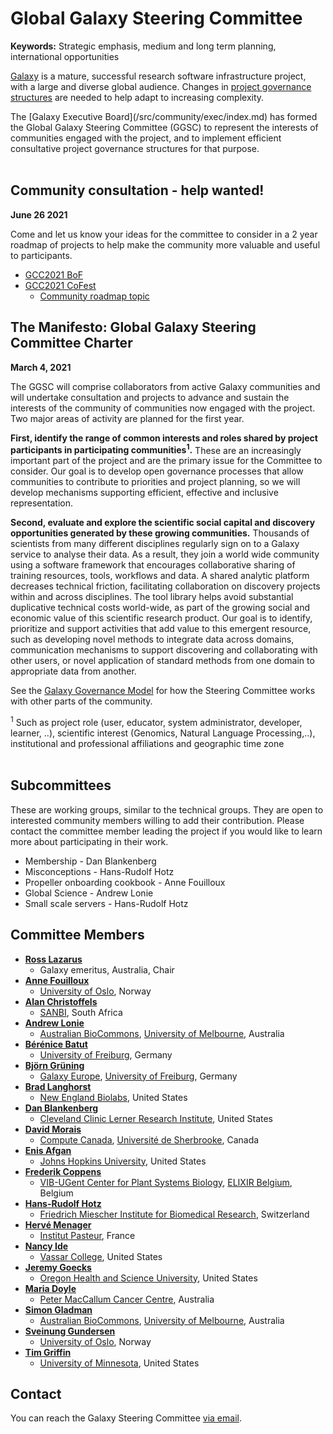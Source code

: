 # Global Galaxy Steering Committee

**Keywords:** Strategic emphasis, medium and long term planning, international opportunities

[Galaxy](/src/index.md) is a mature, successful research software infrastructure project, with a large and diverse global audience. Changes in [project governance structures](/src/community/governance/index.md) are needed to help adapt to increasing complexity.

<div class="lead">
The [Galaxy Executive Board](/src/community/exec/index.md) has formed the Global Galaxy Steering Committee (GGSC) to represent the interests of communities engaged with the project, and to implement efficient consultative project governance structures for that purpose.
</div>

<br />



## Community consultation - help wanted!

**June 26 2021**

Come and let us know your ideas for the committee to consider in a 2 year roadmap of projects to help make the community more valuable and useful to participants.

* [GCC2021 BoF](https://gcc2021.sched.com/event/kFK5)
* [GCC2021 CoFest](https://gcc2021.sched.com/event/iLKp/gcc2021-collaborationfest)
  * [Community roadmap topic](https://docs.google.com/document/d/1c0L4mc7s2JOx0uq6HGP3QE3V5Za20GfCh1e-KKbOoV4/edit#bookmark=id.sz6o7usg6ipk)

## The Manifesto: Global Galaxy Steering Committee Charter

**March 4, 2021**

The GGSC will comprise collaborators from active Galaxy communities and will undertake consultation and projects to advance and sustain the interests of the community of communities now engaged with the project. Two major areas of activity are planned for the first year.

**First, identify the range of common interests and roles shared by project participants in participating communities<sup>1</sup>.** These are an increasingly important part of the project and are the primary issue for the Committee to consider. Our goal is to develop open governance processes that allow communities to contribute to priorities and project planning, so we will develop mechanisms supporting efficient, effective and inclusive representation.

**Second, evaluate and explore the scientific social capital and discovery opportunities generated by these growing communities.** Thousands of scientists from many different disciplines regularly sign on to a Galaxy service to analyse their data. As a result, they join a world wide community using a software framework that encourages collaborative sharing of training resources, tools, workflows and data. A shared analytic platform decreases technical friction, facilitating collaboration on discovery projects within and across disciplines. The tool library helps avoid substantial duplicative technical costs world-wide, as part of the growing social and economic value of this scientific research product. Our goal is to identify, prioritize and support activities that add value to this emergent resource, such as developing novel methods to integrate data across domains, communication mechanisms to support discovering and collaborating with other users, or novel application of standard methods from one domain to appropriate data from another.

See the [Galaxy Governance Model](/src/community/governance/index.md) for how the Steering Committee works with other parts of the community.

<div class="small">
<sup>1</sup> Such as project role (user, educator, system administrator, developer, learner, ..), scientific interest (Genomics, Natural Language Processing,..), institutional and professional affiliations and geographic time zone
</div>
<br />

## Subcommittees

These are working groups, similar to the technical groups. They are open to interested community members willing to add their contribution.
Please contact the committee member leading the project if you would like to learn more about participating in their work.

* Membership - Dan Blankenberg
* Misconceptions - Hans-Rudolf Hotz
* Propeller onboarding cookbook - Anne Fouilloux
* Global Science - Andrew Lonie
* Small scale servers - Hans-Rudolf Hotz

## Committee Members

* **[Ross Lazarus](https://github.com/fubar2)**
  * Galaxy emeritus, Australia, Chair
* **[Anne Fouilloux](https://www.mn.uio.no/geo/english/people/adm/annefou/)**
  * [University of Oslo](https://www.uio.no/), Norway
* **[Alan Christoffels](https://www.sanbi.ac.za/alan-christoffels/)**
  * [SANBI](https://www.sanbi.ac.za/), South Africa
* **[Andrew Lonie](https://www.melbournebioinformatics.org.au/people/andrew-lonie/)**
  * [Australian BioCommons](https://www.biocommons.org.au/), [University of Melbourne](https://unimelb.edu.au/), Australia
* **[Bérénice Batut](https://research.bebatut.fr/)**
  * [University of Freiburg](https://uni-freiburg.de/en/), Germany
* **[Björn Grüning](https://github.com/bgruening)**
  * [Galaxy Europe](https://galaxyproject.eu/), [University of Freiburg](https://uni-freiburg.de/en/), Germany
* **[Brad Langhorst](https://scholar.google.com/citations?user=_TMrigoAAAAJ&hl=en)**
  * [New England Biolabs](https://www.neb.com/), United States
* **[Dan Blankenberg](http://dblankenberg.org/)**
  * [Cleveland Clinic Lerner Research Institute](https://www.lerner.ccf.org/), United States
* **[David Morais](https://ca.linkedin.com/in/david-morais-phd)**
  * [Compute Canada](https://bioinformatics.computecanada.ca/), [Université de Sherbrooke](https://www.usherbrooke.ca/), Canada
* **[Enis Afgan](https://www.linkedin.com/in/afgane)**
  * [Johns Hopkins University](https://jhu.edu), United States
* **[Frederik Coppens](https://www.elixir-belgium.org/organisation/steeringgroup/frederik-coppens)**
  * [VIB-UGent Center for Plant Systems Biology](https://vib.be/vib-ugent-center-plant-systems-biology), [ELIXIR Belgium](https://www.elixir-belgium.org/), Belgium
* **[Hans-Rudolf Hotz](https://training.galaxyproject.org/training-material/hall-of-fame/hrhotz/)**
  * [Friedrich Miescher Institute for Biomedical Research](http://www.fmi.ch/), Switzerland
* **[Hervé Menager](https://research.pasteur.fr/en/member/herve-menager/)**
  * [Institut Pasteur](https://pasteur.fr/), France
* **[Nancy Ide](https://www.cs.vassar.edu/~ide/)**
  * [Vassar College](https://www.vassar.edu/), United States
* **[Jeremy Goecks](https://goeckslab.org/people/jeremy.html)**
  * [Oregon Health and Science University](https://www.ohsu.edu/), United States
* **[Maria Doyle](https://au.linkedin.com/in/maria-doyle-11220739)**
  * [Peter MacCallum Cancer Centre](https://www.petermac.org/), Australia
* **[Simon Gladman](https://www.melbournebioinformatics.org.au/people/simon-gladman/)**
  * [Australian BioCommons](https://www.biocommons.org.au/), [University of Melbourne](https://unimelb.edu.au/), Australia
* **[Sveinung Gundersen](https://www.mn.uio.no/ifi/english/people/adm/sveinugu/index.html)**
  * [University of Oslo](https://www.uio.no/english/), Norway
* **[Tim Griffin](https://cbs.umn.edu/contacts/timothy-j-griffin)**
  * [University of Minnesota](https://umn.edu/), United States


## Contact

You can reach the Galaxy Steering Committee [via email](mailto:steering@lists.galaxyproject.org).
